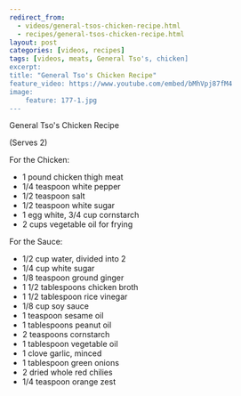 ```yaml
---
redirect_from: 
  - videos/general-tsos-chicken-recipe.html
  - recipes/general-tsos-chicken-recipe.html
layout: post
categories: [videos, recipes]
tags: [videos, meats, General Tso's, chicken]
excerpt: 
title: "General Tso's Chicken Recipe"
feature_video: https://www.youtube.com/embed/bMhVpj87fM4
image:
    feature: 177-1.jpg
---
```


General Tso's Chicken Recipe 

(Serves 2) 

For the Chicken:

- 1 pound chicken thigh meat
- 1/4 teaspoon white pepper
- 1/2 teaspoon salt
- 1/2 teaspoon white sugar
- 1 egg white, 3/4 cup cornstarch
- 2 cups vegetable oil for frying

For the Sauce:

- 1/2 cup water, divided into 2
- 1/4 cup white sugar
- 1/8 teaspoon ground ginger
- 1 1/2 tablespoons chicken broth
- 1 1/2 tablespoon rice vinegar
- 1/8 cup soy sauce
- 1 teaspoon sesame oil
- 1 tablespoons peanut oil
- 2 teaspoons cornstarch
- 1 tablespoon vegetable oil
- 1 clove garlic, minced
- 1 tablespoon green onions
- 2 dried whole red chilies
- 1/4 teaspoon orange zest
